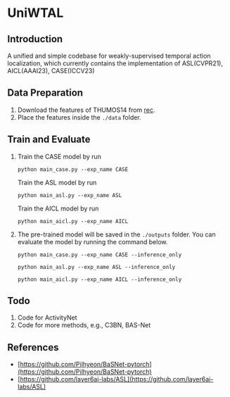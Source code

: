 # UniWTAL

## Introduction
A unified and simple codebase for weakly-supervised temporal action localization, which currently contains the implementation of ASL(CVPR21), AICL(AAAI23), CASE(ICCV23)


## Data Preparation
1. Download the features of THUMOS14 from [rec](https://rec.ustc.edu.cn/share/e1472d30-5f38-11ee-a8ae-cff932c459ec). 
2. Place the features inside the `./data` folder.

## Train and Evaluate
1. Train the CASE model by run 
   ```
   python main_case.py --exp_name CASE
   ```
   Train the ASL model by run 
   ```
   python main_asl.py --exp_name ASL
   ```
   Train the AICL model by run 
   ```
   python main_aicl.py --exp_name AICL
   ```
2. The pre-trained model will be saved in the `./outputs` folder. You can evaluate the model by running the command below.
   ```
   python main_case.py --exp_name CASE --inference_only
   ```
   ```
   python main_asl.py --exp_name ASL --inference_only
   ```
   ```
   python main_aicl.py --exp_name AICL --inference_only
   ```

## Todo
1. Code for ActivityNet
2. Code for more methods, e.g., C3BN, BAS-Net

 ## References

* [https://github.com/Pilhyeon/BaSNet-pytorch](https://github.com/Pilhyeon/BaSNet-pytorch)
* [https://github.com/layer6ai-labs/ASL](https://github.com/layer6ai-labs/ASL)

